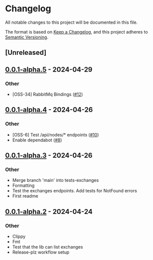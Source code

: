 # Changelog
All notable changes to this project will be documented in this file.

The format is based on [Keep a Changelog](https://keepachangelog.com/en/1.0.0/),
and this project adheres to [Semantic Versioning](https://semver.org/spec/v2.0.0.html).

## [Unreleased]

## [0.0.1-alpha.5](https://github.com/stefandanaita/rabbitmq-management-client/compare/v0.0.1-alpha.4...v0.0.1-alpha.5) - 2024-04-29

### Other
- [OSS-34] RabbitMq Bindings ([#12](https://github.com/stefandanaita/rabbitmq-management-client/pull/12))

## [0.0.1-alpha.4](https://github.com/stefandanaita/rabbitmq-management-client/compare/v0.0.1-alpha.3...v0.0.1-alpha.4) - 2024-04-26

### Other
- [OSS-6] Test /api/nodes/* endpoints ([#10](https://github.com/stefandanaita/rabbitmq-management-client/pull/10))
- Enable dependabot ([#8](https://github.com/stefandanaita/rabbitmq-management-client/pull/8))

## [0.0.1-alpha.3](https://github.com/stefandanaita/rabbitmq-management-client/compare/v0.0.1-alpha.2...v0.0.1-alpha.3) - 2024-04-26

### Other
- Merge branch 'main' into tests-exchanges
- Formatting
- Test the exchanges endpoints. Add tests for NotFound errors
- First readme

## [0.0.1-alpha.2](https://github.com/stefandanaita/rabbitmq-management-client/compare/v0.0.1-alpha.1...v0.0.1-alpha.2) - 2024-04-24

### Other
- Clippy
- Fmt
- Test that the lib can list exchanges
- Release-plz workflow setup
